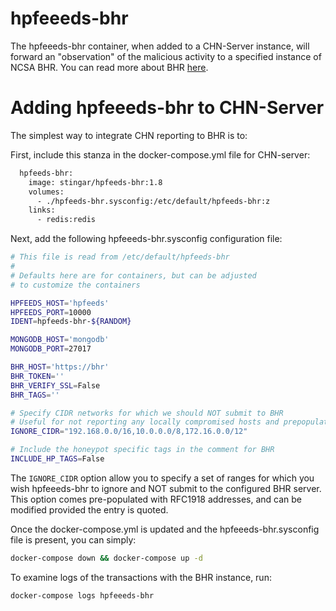 hpfeeeds-bhr
=============
The hpfeeeds-bhr container, when added to a CHN-Server instance, will forward 
an "observation" of the malicious activity to a specified instance of NCSA BHR. You can read more about BHR [here](https://github.com/ncsa/bhr-site).

# Adding hpfeeeds-bhr to CHN-Server
The simplest way to integrate CHN reporting to BHR is to:

First, include this stanza in the docker-compose.yml file for CHN-server:
```dockerfile
  hpfeeds-bhr:
    image: stingar/hpfeeds-bhr:1.8
    volumes:
      - ./hpfeeds-bhr.sysconfig:/etc/default/hpfeeds-bhr:z
    links:
      - redis:redis
```
Next, add the following hpfeeeds-bhr.sysconfig configuration file:
```bash
# This file is read from /etc/default/hpfeeds-bhr
#
# Defaults here are for containers, but can be adjusted
# to customize the containers

HPFEEDS_HOST='hpfeeds'
HPFEEDS_PORT=10000
IDENT=hpfeeds-bhr-${RANDOM}

MONGODB_HOST='mongodb'
MONGODB_PORT=27017

BHR_HOST='https://bhr'
BHR_TOKEN=''
BHR_VERIFY_SSL=False
BHR_TAGS=''

# Specify CIDR networks for which we should NOT submit to BHR
# Useful for not reporting any locally compromised hosts and prepopulated with RFC1918 addresses
IGNORE_CIDR="192.168.0.0/16,10.0.0.0/8,172.16.0.0/12"

# Include the honeypot specific tags in the comment for BHR
INCLUDE_HP_TAGS=False
```
The `IGNORE_CIDR` option allow you to specify a set of ranges for which you wish hpfeeeds-bhr to ignore and NOT submit
 to the configured BHR server. This option comes pre-populated with RFC1918 addresses, and can be modified provided 
 the entry is quoted. 

Once the docker-compose.yml is updated and the hpfeeeds-bhr.sysconfig file is 
present, you can simply:

```bash
docker-compose down && docker-compose up -d
```
To examine logs of the transactions with the BHR instance, run:

```bash
docker-compose logs hpfeeeds-bhr
```
